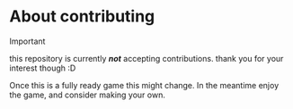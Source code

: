 # About contributing
> [!IMPORTANT]
> this repository is currently ***not*** accepting 
> contributions. thank you for your interest though :D

Once this is a fully ready game this might change. In the 
meantime enjoy the game, and consider making your own.